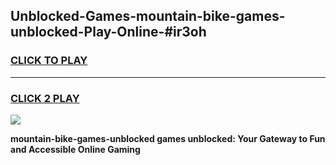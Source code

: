 
## Unblocked-Games-mountain-bike-games-unblocked-Play-Online-#ir3oh
<h3>
<a href="https://premium.freeplayer.one?title=mountain-bike-games-unblocked&ref=27F">CLICK TO PLAY</a></h3>
<hr>

<h3>
<a href="https://premium.freeplayer.one?title=mountain-bike-games-unblocked&ref=27F">CLICK 2 PLAY</a>
  
</h3>

<a href="https://premium.freeplayer.one?title=mountain-bike-games-unblocked&ref=27F"><img src="https://clearcache.store/games.png"></a>


**mountain-bike-games-unblocked games unblocked: Your Gateway to Fun and Accessible Online Gaming**
